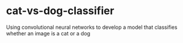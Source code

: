# cat-vs-dog-classifier
Using convolutional neural networks to develop a model that classifies whether an image is a cat or a dog
